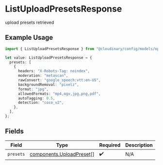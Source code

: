 # ListUploadPresetsResponse

upload presets retrieved

## Example Usage

```typescript
import { ListUploadPresetsResponse } from "@cloudinary/config/models/operations";

let value: ListUploadPresetsResponse = {
  presets: [
    {
      headers: "X-Robots-Tag: noindex",
      moderation: "metascan",
      rawConvert: "google_speech:vtt:en-US",
      backgroundRemoval: "pixelz",
      format: "jpg",
      allowedFormats: "mp4,ogv,jpg,png,pdf",
      autoTagging: 0.5,
      detection: "coco_v2",
    },
  ],
};
```

## Fields

| Field                                                                | Type                                                                 | Required                                                             | Description                                                          |
| -------------------------------------------------------------------- | -------------------------------------------------------------------- | -------------------------------------------------------------------- | -------------------------------------------------------------------- |
| `presets`                                                            | [components.UploadPreset](../../models/components/uploadpreset.md)[] | :heavy_check_mark:                                                   | N/A                                                                  |